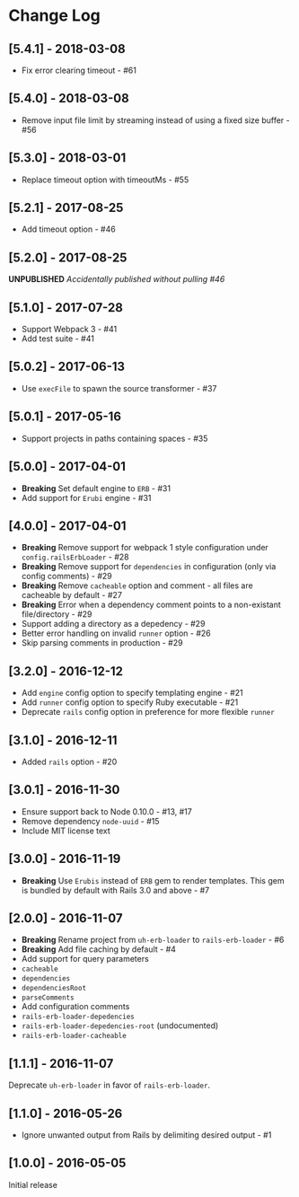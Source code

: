 # Change Log

## [5.4.1] - 2018-03-08
 - Fix error clearing timeout - #61

## [5.4.0] - 2018-03-08
 - Remove input file limit by streaming instead of using a fixed size buffer - #56

## [5.3.0] - 2018-03-01
 - Replace timeout option with timeoutMs - #55

## [5.2.1] - 2017-08-25
 - Add timeout option - #46

## [5.2.0] - 2017-08-25
**UNPUBLISHED** _Accidentally published without pulling #46_

## [5.1.0] - 2017-07-28
 - Support Webpack 3 - #41
 - Add test suite - #41

## [5.0.2] - 2017-06-13
 - Use `execFile` to spawn the source transformer - #37

## [5.0.1] - 2017-05-16
 - Support projects in paths containing spaces - #35

## [5.0.0] - 2017-04-01
 - **Breaking** Set default engine to `ERB` - #31
 - Add support for `Erubi` engine - #31

## [4.0.0] - 2017-04-01
- **Breaking** Remove support for webpack 1 style configuration under `config.railsErbLoader` - #28
- **Breaking** Remove support for `dependencies` in configuration (only via config comments) - #29
- **Breaking** Remove `cacheable` option and comment - all files are cacheable by default - #27
- **Breaking** Error when a dependency comment points to a non-existant file/directory - #29
- Support adding a directory as a depedency - #29
- Better error handling on invalid `runner` option - #26
- Skip parsing comments in production - #29

## [3.2.0] - 2016-12-12
- Add `engine` config option to specify templating engine - #21
- Add `runner` config option to specify Ruby executable - #21
- Deprecate `rails` config option in preference for more flexible `runner`

## [3.1.0] - 2016-12-11
- Added `rails` option - #20

## [3.0.1] - 2016-11-30
- Ensure support back to Node 0.10.0 - #13, #17
- Remove dependency `node-uuid` - #15
- Include MIT license text

## [3.0.0] - 2016-11-19
- **Breaking** Use `Erubis` instead of `ERB` gem to render templates. This gem is bundled by default with Rails 3.0 and above - #7

## [2.0.0] - 2016-11-07
- **Breaking** Rename project from `uh-erb-loader` to `rails-erb-loader` - #6
- **Breaking** Add file caching by default - #4
- Add support for query parameters
 - `cacheable`
 - `dependencies`
 - `dependenciesRoot`
 - `parseComments`
- Add configuration comments
 - `rails-erb-loader-depedencies`
 - `rails-erb-loader-depedencies-root` (undocumented)
 - `rails-erb-loader-cacheable`

## [1.1.1] - 2016-11-07
Deprecate `uh-erb-loader` in favor of `rails-erb-loader`.

## [1.1.0] - 2016-05-26
- Ignore unwanted output from Rails by delimiting desired output - #1

## [1.0.0] - 2016-05-05
Initial release
